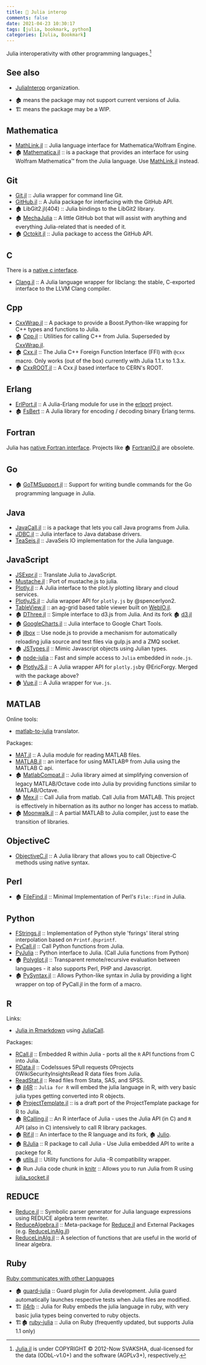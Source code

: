 ```yaml
---
title: 🔖 Julia interop
comments: false
date: 2021-04-23 10:30:17
tags: [julia, bookmark, python]
categories: [Julia, Bookmark]
---
```


Julia interoperativity with other programming languages.[^1]

## See also

- [JuliaInterop](https://github.com/JuliaInterop) organization.

<!--more-->

- 🏚️ means the package may not support current versions of Julia.
- 🏗️ means the package may be a WIP.


## Mathematica

+ [MathLink.jl][] :: Julia language interface for Mathematica/Wolfram Engine.
+ 🏚️ [Mathematica.jl](https://github.com/MikeInnes/Mathematica.jl) :: is a package that provides an interface for using Wolfram Mathematica™ from the Julia language. Use [MathLink.jl][] instead.

[MathLink.jl]: https://github.com/JuliaInterop/MathLink.jl

## Git

+ [Git.jl](https://github.com/JuliaVersionControl/Git.jl) :: Julia wrapper for command line Git.
+ [GitHub.jl](https://github.com/JuliaWeb/GitHub.jl) :: A Julia package for interfacing with the GitHub API.
+ 🏚️ LibGit2.jl(404) :: Julia bindings to the LibGit2 library.
+ 🏚️ [MechaJulia](https://github.com/MechaJulia/MechaJulia) :: A little GitHub bot that will assist with anything and everything Julia-related that is needed of it.
+ 🏚️ [Octokit.jl](https://github.com/Keno/Octokit.jl) :: Julia package to access the GitHub API.

## C

There is a [native c interface](https://docs.julialang.org/en/v1/manual/calling-c-and-fortran-code/).

+ [Clang.jl](https://github.com/JuliaInterop/Clang.jl) :: A Julia language wrapper for libclang: the stable, C-exported interface to the LLVM Clang compiler.

## Cpp

+ [CxxWrap.jl][] :: A package to provide a Boost.Python-like wrapping for C++ types and functions to Julia.
+ 🏚️ [Cpp.jl](https://github.com/timholy/Cpp.jl) :: Utilities for calling C++ from Julia. Superseded by [CxxWrap.jl][].
+ 🏚️ [Cxx.jl](https://github.com/Keno/Cxx.jl) :: The Julia C++ Foreign Function Interface (FFI) with `@cxx` macro. Only works (out of the box) currently with Julia 1.1.x to 1.3.x.
+ 🏚️ [CxxROOT.jl](https://github.com/Keno/CxxROOT.jl) :: A Cxx.jl based interface to CERN's ROOT.

[CxxWrap.jl]: https://github.com/barche/CxxWrap.jl

## Erlang

+ [ErlPort.jl](https://github.com/thorgisl/ErlPort.jl) :: A Julia-Erlang module for use in the [erlport](http://erlport.org) project.
+ 🏚️ [FsBert](https://github.com/et4te/FsBert) :: A Julia library for encoding / decoding binary Erlang terms.

## Fortran

Julia has [native Fortran interface](https://docs.julialang.org/en/v1/manual/calling-c-and-fortran-code/). Projects like 🏚️ [FortranIO.jl](https://github.com/rephorm/FortranIO.jl) are obsolete.

## Go

+ 🏚️ [GoTMSupport.jl](https://github.com/ordovician/GoTMSupport.jl) :: Support for writing bundle commands for the Go programming language in Julia.

## Java

+ [JavaCall.jl](https://github.com/JuliaInterop/JavaCall.jl) :: is a package that lets you call Java programs from Julia.
+ [JDBC.jl](https://github.com/aviks/JDBC.jl) :: Julia interface to Java database drivers.
+ [TeaSeis.jl](https://github.com/ChevronETC/TeaSeis.jl) :: JavaSeis IO implementation for the Julia language.

## JavaScript

+ [JSExpr.jl](https://github.com/JuliaGizmos/JSExpr.jl) :: Translate Julia to JavaScript.
+ [Mustache.jl](https://github.com/jverzani/Mustache.jl) : Port of mustache.js to julia.
+ [Plotly.jl](https://github.com/plotly/Plotly.jl) :: A Julia interface to the plot.ly plotting library and cloud services.
+ [PlotlyJS.jl](https://github.com/JuliaPlots/PlotlyJS.jl) :: Julia wrapper API for `plotly.js` by @spencerlyon2.
+ [TableView.jl](https://github.com/JuliaComputing/TableView.jl) :: an ag-grid based table viewer built on [WebIO.jl](https://github.com/JuliaGizmos/WebIO.jl).
+ 🏚️ [DThree.jl](https://github.com/jverzani/DThree.jl) :: Simple interface to d3.js from Julia. And its fork 🏚️ [d3.jl](https://github.com/EricForgy/d3.jl)
+ 🏚️ [GoogleCharts.jl](https://github.com/jverzani/GoogleCharts.jl) :: Julia interface to Google Chart Tools.
+ 🏚️ [jlbox](https://github.com/compressed/jlbox) :: Use node.js to provide a mechanism for automatically reloading julia source and test files via gulp.js and a ZMQ socket.
+ 🏚️ [JSTypes.jl](https://github.com/johnmyleswhite/JSTypes.jl) :: Mimic Javascript objects using Julian types.
+ 🏚️ [node-julia](https://github.com/waTeim/node-julia) ::  Fast and simple access to `Julia` embedded in `node.js`.
+ 🏚️ [PlotlyJS.jl](https://github.com/EricForgy/PlotlyJS.jl) :: A Julia wrapper API for `plotly.js`by @EricForgy. Merged with the package above?
+ 🏚️ [Vue.jl](https://github.com/JuliaGizmos/Vue.jl) :: A Julia wrapper for `Vue.js`.

## MATLAB

Online tools:

+ [matlab-to-julia](https://lakras.github.io/matlab-to-julia/) translator.

Packages:

+ [MAT.jl](https://github.com/JuliaIO/MAT.jl) :: A Julia module for reading MATLAB files.
+ [MATLAB.jl](https://github.com/lindahua/MATLAB.jl) :: an interface for using MATLAB® from Julia using the MATLAB C api.
+ 🏚️ [MatlabCompat.jl](https://github.com/MatlabCompat/MatlabCompat.jl) :: Julia library aimed at simplifying conversion of legacy MATLAB/Octave code into Julia by providing functions similar to MATLAB/Octave.
+ 🏚️ [Mex.jl](https://github.com/juliamatlab/mexjulia) :: Call Julia from matlab. Call Julia from MATLAB. This project is effectively in hibernation as its author no longer has access to matlab.
+ 🏚️ [Moonwalk.jl](https://github.com/diogo149/Moonwalk.jl) :: A partial MATLAB to Julia compiler, just to ease the transition of libraries.

## ObjectiveC

+ [ObjectiveC.jl](https://github.com/JuliaInterop/ObjectiveC.jl) :: A Julia library that allows you to call Objective-C methods using native syntax.

## Perl

+ 🏚️ [FileFind.jl](https://github.com/johnmyleswhite/FileFind.jl) :: Minimal Implementation of Perl's `File::Find` in Julia.

## Python

+ [FStrings.jl](https://github.com/magonser/FStrings.jl) :: Implementation of Python style 'fsrings' literal string interpolation based on `Printf.@sprintf`.
+ [PyCall.jl](https://github.com/JuliaPy/PyCall.jl) :: Call Python functions from Julia.
+ [PyJulia](https://github.com/JuliaPy/pyjulia) :: Python interface to Julia. (Call Julia functions from Python)
+ 🏚️ [Polyglot.jl](https://github.com/wavexx/Polyglot.jl) :: Transparent remote/recursive evaluation between languages - it also supports Perl, PHP and Javascript.
+ 🏚️ [PySyntax.jl](https://github.com/kdheepak/PySyntax.jl) :: Allows Python-like syntax in Julia by providing a light wrapper on top of PyCall.jl in the form of a macro.

## R

Links:

+ [Julia in Rmarkdown](https://cran.r-project.org/web/packages/JuliaCall/vignettes/Julia_in_RMarkdown.html) using [JuliaCall](https://rpubs.com/Consistency/310507).

Packages:

+ [RCall.jl](https://github.com/JuliaStats/RCall.jl) :: Embedded R within Julia - ports all the `R` API functions from C into Julia.
+ [RData.jl](https://github.com/JuliaData/RData.jl) :: CodeIssues 5Pull requests 0Projects 0WikiSecurityInsightsRead R data files from Julia.
+ [ReadStat.jl](https://github.com/WizardMac/ReadStat.jl) :: Read files from Stata, SAS, and SPSS.
+ 🏚️ [jl4R](https://github.com/rcqls/jl4R) :: `Julia for R` will embed the julia language in R, with very basic julia types getting converted into R objects.
+ 🏚️ [ProjectTemplate.jl](https://github.com/johnmyleswhite/ProjectTemplate.jl) :: is a draft port of the ProjectTemplate package for R to Julia.
+ 🏚️ [RCalling.jl](https://github.com/randy3k/RCalling.jl) :: An R interface of Julia - uses the Julia API (in C) and `R` API (also in C) intensively to call R library packages.
+ 🏚️ [Rif.jl](https://github.com/lgautier/Rif.jl) :: An interface to the R language and its fork, 🏚️ [Julio](https://github.com/tshort/julio).
+ 🏚️ [RJulia](https://github.com/armgong/RJulia) :: R package to call Julia - Use Julia embedded API to write a packege for R.
+ 🏚️ [utils.jl](https://github.com/johnmyleswhite/utils.jl) :: Utility functions for Julia -R compatibility wrapper.
+ 🏚️ Run Julia code chunk in [knitr](http://rpubs.com/yihui/julia-knitr) :: Allows you to run Julia from R using [julia_socket.jl](https://github.com/yihui/runr/blob/master/inst/lang/julia_socket.jl)

## REDUCE

+ [Reduce.jl][] :: Symbolic parser generator for Julia language expressions using REDUCE algebra term rewriter.
+ [ReduceAlgebra.jl][] :: Meta-package for [Reduce.jl][] and External Packages (e.g. [ReduceLinAlg.jl][])
+ [ReduceLinAlg.jl][] :: A selection of functions that are useful in the world of linear algebra.

[ReduceAlgebra.jl]: https://github.com/JuliaReducePkg/ReduceAlgebra.jl
[Reduce.jl]: https://github.com/chakravala/Reduce.jl
[ReduceLinAlg.jl]: https://github.com/JuliaReducePkg/ReduceLinAlg.jl

## Ruby

[Ruby communicates with other Languages](https://github.com/arbox/ruby-interoperability)

+ 🏚️ [guard-julia](https://github.com/svs14/guard-julia) :: Guard plugin for Julia development. Julia guard automatically launches respective tests when Julia files are modified.
+ 🏗️ [jl4rb](https://github.com/rcqls/jl4rb) :: Julia for Ruby embeds the julia language in ruby, with very basic julia types being converted to ruby objects.
+ 🏗️🏚️ [ruby-julia](https://github.com/mrkn/ruby-julia) :: Julia on Ruby (frequently updated, but supports Julia 1.1 only)


[^1]: [Julia.jl](https://github.com/svaksha/Julia.jl) is under COPYRIGHT © 2012-Now SVAKSHA, dual-licensed for the data (ODbL-v1.0+) and the software (AGPLv3+), respectively.
